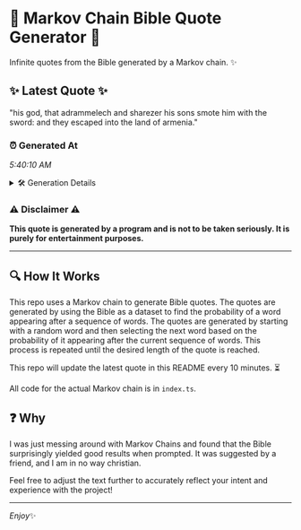 # 📖 Markov Chain Bible Quote Generator 📖

Infinite quotes from the Bible generated by a Markov chain. ✨

## ✨ Latest Quote ✨
"his god, that adrammelech and sharezer his sons smote him with the sword: and they escaped into the land of armenia."

### ⏰ Generated At
*5:40:10 AM*

<details>
    <summary>🛠️ Generation Details</summary>
    <p>
        <strong>🌱 Seed:</strong> his<br>
        <strong>🔄 Iterations:</strong> 20<br>
        <strong>📜 Context History:</strong><br>[ his ]: god,<br>[ his, god, ]: that<br>[ his, god,, that ]: adrammelech<br>[ his, god,, that, adrammelech ]: and<br>[ his, god,, that, adrammelech, and ]: sharezer<br>[ his, god,, that, adrammelech, and, sharezer ]: his<br>[ god,, that, adrammelech, and, sharezer, his ]: sons<br>[ that, adrammelech, and, sharezer, his, sons ]: smote<br>[ adrammelech, and, sharezer, his, sons, smote ]: him<br>[ and, sharezer, his, sons, smote, him ]: with<br>[ sharezer, his, sons, smote, him, with ]: the<br>[ his, sons, smote, him, with, the ]: sword:<br>[ sons, smote, him, with, the, sword: ]: and<br>[ smote, him, with, the, sword:, and ]: they<br>[ him, with, the, sword:, and, they ]: escaped<br>[ with, the, sword:, and, they, escaped ]: into<br>[ the, sword:, and, they, escaped, into ]: the<br>[ sword:, and, they, escaped, into, the ]: land<br>[ and, they, escaped, into, the, land ]: of<br>[ they, escaped, into, the, land, of ]: armenia.<br>
    </p>
</details>

### ⚠️ Disclaimer ⚠️
**This quote is generated by a program and is not to be taken seriously. It is purely for entertainment purposes.**

---

## 🔍 How It Works

This repo uses a Markov chain to generate Bible quotes. The quotes are generated by using the Bible as a dataset to find the probability of a word appearing after a sequence of words. The quotes are generated by starting with a random word and then selecting the next word based on the probability of it appearing after the current sequence of words. This process is repeated until the desired length of the quote is reached.

This repo will update the latest quote in this README every 10 minutes. ⏳

All code for the actual Markov chain is in `index.ts`.

## ❓ Why

I was just messing around with Markov Chains and found that the Bible surprisingly yielded good results when prompted. 
It was suggested by a friend, and I am in no way christian.

Feel free to adjust the text further to accurately reflect your intent and experience with the project!

---

*Enjoy*✨
